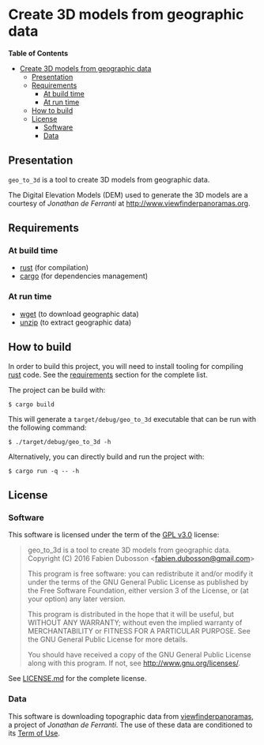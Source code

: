 # Create 3D models from geographic data

<!-- markdown-toc start - Don't edit this section. Run M-x markdown-toc-generate-toc again -->
**Table of Contents**

- [Create 3D models from geographic data](#create-3d-models-from-geographic-data)
    - [Presentation](#presentation)
    - [Requirements](#requirements)
        - [At build time](#at-build-time)
        - [At run time](#at-run-time)
    - [How to build](#how-to-build)
    - [License](#license)
        - [Software](#software)
        - [Data](#data)

<!-- markdown-toc end -->

## Presentation

`geo_to_3d` is a tool to create 3D models from geographic data.

The Digital Elevation Models (DEM) used to generate the 3D models are a courtesy
of *Jonathan de Ferranti* at <http://www.viewfinderpanoramas.org>.

## Requirements

### At build time

-   [rust](https://www.rust-lang.org/) (for compilation)
-   [cargo](https://crates.io/) (for dependencies management)

### At run time

-   [wget](https://www.gnu.org/software/wget/wget.html) (to download geographic
    data)
-   [unzip](http://www.info-zip.org/UnZip.html) (to extract geographic data)

## How to build

In order to build this project, you will need to install tooling for
compiling [rust](https://www.rust-lang.org/) code. See
the [requirements](#requirements) section for the complete list.

The project can be build with:

```shell
$ cargo build
```

This will generate a `target/debug/geo_to_3d` executable that can be run
with the following command:

```shell
$ ./target/debug/geo_to_3d -h
```

Alternatively, you can directly build and run the project with:

```shell
$ cargo run -q -- -h
```

## License

### Software

This software is licensed under the term of
the [GPL v3.0](https://www.gnu.org/licenses/gpl-3.0.html) license:

> geo\_to\_3d is a tool to create 3D models from geographic data.
> Copyright (C) 2016 Fabien Dubosson &lt;fabien.dubosson@gmail.com&gt;
>
> This program is free software: you can redistribute it and/or modify
> it under the terms of the GNU General Public License as published by
> the Free Software Foundation, either version 3 of the License, or (at
> your option) any later version.
>
> This program is distributed in the hope that it will be useful, but
> WITHOUT ANY WARRANTY; without even the implied warranty of
> MERCHANTABILITY or FITNESS FOR A PARTICULAR PURPOSE. See the GNU
> General Public License for more details.
>
> You should have received a copy of the GNU General Public License
> along with this program. If not, see <http://www.gnu.org/licenses/>.

See [LICENSE.md](LICENSE.md) for the complete license.

### Data

This software is downloading topographic data
from [viewfinderpanoramas](http://www.viewfinderpanoramas.org/), a project of
*Jonathan de Ferranti*. The use of these data are conditioned to
its [Term of Use](http://www.viewfinderpanoramas.org/).
